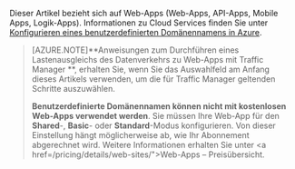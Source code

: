 Dieser Artikel bezieht sich auf Web-Apps (Web-Apps, API-Apps, Mobile Apps, Logik-Apps). Informationen zu Cloud Services finden Sie unter <a href="/develop/net/common-tasks/custom-dns/">Konfigurieren eines benutzerdefinierten Domänennamens in Azure</a>.

> [AZURE.NOTE]**Anweisungen zum Durchführen eines Lastenausgleichs des Datenverkehrs zu Web-Apps mit Traffic Manager **, erhalten Sie, wenn Sie das Auswahlfeld am Anfang dieses Artikels verwenden, um die für Traffic Manager geltenden Schritte auszuwählen.
>
> **Benutzerdefinierte Domänennamen können nicht mit kostenlosen Web-Apps verwendet werden**. Sie müssen Ihre Web-App für den **Shared**-, **Basic**- oder **Standard**-Modus konfigurieren. Von dieser Einstellung hängt möglicherweise ab, wie Ihr Abonnement abgerechnet wird. Weitere Informationen erhalten Sie unter <a href=/pricing/details/web-sites/">Web-Apps – Preisübersicht</a>.

<!---HONumber=Oct15_HO3-->